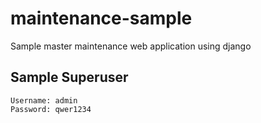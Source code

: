 # maintenance-sample
Sample master maintenance web application using django


## Sample Superuser
```
Username: admin
Password: qwer1234
```
